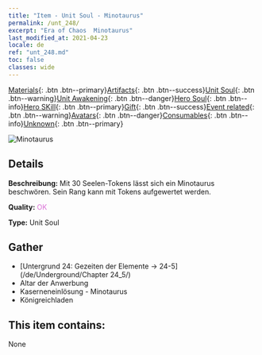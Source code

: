 ```yaml
---
title: "Item - Unit Soul - Minotaurus"
permalink: /unt_248/
excerpt: "Era of Chaos  Minotaurus"
last_modified_at: 2021-04-23
locale: de
ref: "unt_248.md"
toc: false
classes: wide
---
```

 [Materials](/ItemsDE/){: .btn .btn--primary}[Artifacts](/ItemsDE/Artifacts/){: .btn .btn--success}[Unit Soul](/ItemsDE/UnitSoul/){: .btn .btn--warning}[Unit Awakening](/ItemsDE/UnitAwakening/){: .btn .btn--danger}[Hero Soul](/ItemsDE/HeroSoul/){: .btn .btn--info}[Hero SKill](/ItemsDE/HeroSkill/){: .btn .btn--primary}[Gift](/ItemsDE/Gift/){: .btn .btn--success}[Event related](/ItemsDE/Events/){: .btn .btn--warning}[Avatars](/ItemsDE/Avatars/){: .btn .btn--danger}[Consumables](/ItemsDE/Consumables/){: .btn .btn--info}[Unknown](/ItemsDE/Unknown/){: .btn .btn--primary}

 ![Minotaurus](/images/u/ti_niutouguai.jpg)

## Details
 **Beschreibung:** Mit 30 Seelen-Tokens lässt sich ein Minotaurus beschwören. Sein Rang kann mit Tokens aufgewertet werden.

 **Quality:** <span style="color: #DA70D6">OK</span>

 **Type:** Unit Soul

## Gather

*    [Untergrund 24: Gezeiten der Elemente -> 24-5](/de/Underground/Chapter 24_5/) 
*    Altar der Anwerbung 
*    Kaserneneinlösung - Minotaurus 
*    Königreichladen 

## This item contains:

  None

